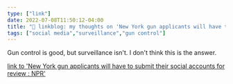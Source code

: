 ```yaml
---
type: ["link"]
date: 2022-07-08T11:50:12-04:00
title: "🔗 linkblog: my thoughts on 'New York gun applicants will have to submit their social accounts for review : NPR'"
tags: ["social media","surveillance","gun control"]
---
```

Gun control is good, but surveillance isn't. I don't think this is the answer.
 

[link to 'New York gun applicants will have to submit their social accounts for review : NPR'](https://www.npr.org/2022/07/08/1110477445/gun-applicants-social-media-accounts-new-york)
